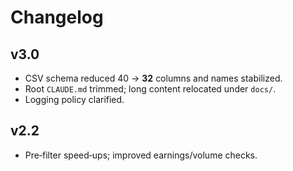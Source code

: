 # Changelog

## v3.0
- CSV schema reduced 40 → **32** columns and names stabilized.
- Root `CLAUDE.md` trimmed; long content relocated under `docs/`.
- Logging policy clarified.

## v2.2
- Pre‑filter speed‑ups; improved earnings/volume checks.
